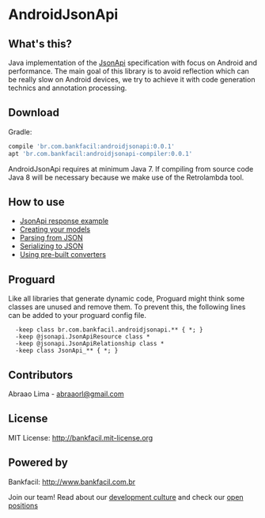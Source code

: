 # AndroidJsonApi

## What's this?

Java implementation of the [JsonApi](http://jsonapi.org/) specification with focus on Android and performance. The main goal of this library is to avoid reflection which can be really slow on Android devices, we try to achieve it with code generation technics and annotation processing.

## Download

Gradle:

```groovy
compile 'br.com.bankfacil:androidjsonapi:0.0.1'
apt 'br.com.bankfacil:androidjsonapi-compiler:0.0.1'
```

AndroidJsonApi requires at minimum Java 7. If compiling from source code Java 8 will be necessary because we make use of the Retrolambda tool. 

## How to use

 * [JsonApi response example](docs/JsonApiSample.md)
 * [Creating your models](docs/Models.md)
 * [Parsing from JSON](docs/Parsing.md)
 * [Serializing to JSON](docs/Serializing.md)
 * [Using pre-built converters](docs/Converters.md)

## Proguard

Like all libraries that generate dynamic code, Proguard might think some classes are unused and remove them. To prevent this, the following lines can be added to your proguard config file.

```
  -keep class br.com.bankfacil.androidjsonapi.** { *; }
  -keep @jsonapi.JsonApiResource class *
  -keep @jsonapi.JsonApiRelationship class *
  -keep class JsonApi_** { *; }
```

## Contributors

Abraao Lima - abraaorl@gmail.com

## License

MIT License: http://bankfacil.mit-license.org

## Powered by

Bankfacil: http://www.bankfacil.com.br

Join our team! Read about our [development culture](https://www.bankfacil.com.br/dev) and check our [open positions](https://bankfacil.recruiterbox.com/)
